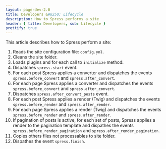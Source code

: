 ```yaml
---
layout: page-dev-2.0
title: Developers &#8250; Lifecycle
description: How to Spress performs a site 
header: { title: Developers, sub: Lifecycle }
prettify: true
---
```

This article describes how to Spress perform a site:

1. Reads the site configuration file: `config.yml`.
2. Cleans the site folder.
3. Loads plugins and for each call to `initialize` method.
4. Dispatches `spress.start` event.
5. For each post Spress applies a converter and dispatches the events `spress.before_convert` and `spress.after_convert`.
6. For each page Spress applies a converter and dispatches the events `spress.before_convert` and `spress.after_convert`.
7. Dispatches `spress.after_convert_posts` event.
8. For each post Spress applies a render (Twig) and dispatches the events `spress.before_render` and `spress.after_render`.
9. For each page Spress applies a render (Twig) and dispatches the events `spress.before_render` and `spress.after_render`.
10. If pagination of posts is active, for each set of posts, Spress applies a render to the pagination template and dispathes the events `spress.before_render_pagination` and `spress.after_render_pagination`.
11. Copies others files not processables to site folder.
12. Dispathes the event `spress.finish`.